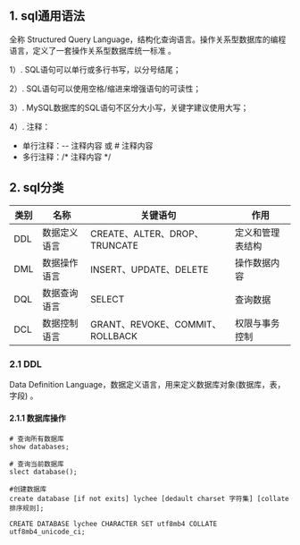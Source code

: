 ## 1. sql通用语法

全称 Structured Query Language，结构化查询语言。操作关系型数据库的编程语言，定义了一套操作关系型数据库统一标准 。

1）. SQL语句可以单行或多行书写，以分号结尾；

2）. SQL语句可以使用空格/缩进来增强语句的可读性；

3）. MySQL数据库的SQL语句不区分大小写，关键字建议使用大写；

4）. 注释：

- 单行注释：-- 注释内容 或 # 注释内容
- 多行注释：/* 注释内容 */

## 2. sql分类

| 类别 | 名称         | 关键语句                        | 作用             |
| ---- | ------------ | ------------------------------- | ---------------- |
| DDL  | 数据定义语言 | CREATE、ALTER、DROP、TRUNCATE   | 定义和管理表结构 |
| DML  | 数据操作语言 | INSERT、UPDATE、DELETE          | 操作数据内容     |
| DQL  | 数据查询语言 | SELECT                          | 查询数据         |
| DCL  | 数据控制语言 | GRANT、REVOKE、COMMIT、ROLLBACK | 权限与事务控制   |

### 2.1 DDL

Data Definition Language，数据定义语言，用来定义数据库对象(数据库，表，字段) 。

#### 2.1.1 数据库操作

```
# 查询所有数据库
show databases;

# 查询当前数据库 
slect database();

#创建数据库
create database [if not exits] lychee [dedault charset 字符集] [collate 排序规则];

CREATE DATABASE lychee CHARACTER SET utf8mb4 COLLATE utf8mb4_unicode_ci;
```

